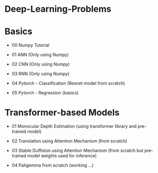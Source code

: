 # Deep-Learning-Problems

# Basics
- 00 Numpy Tutorial 

- 01 ANN (Only using Numpy)

- 02 CNN (Only using Numpy)

- 03 RNN (Only using Numpy)

- 04 Pytorch - Classification (Resnet model from scratch)

- 05 Pytorch - Regression (basics)

# Transformer-based Models

- 01 Monocular Depth Estimation (using transformer library and pre-trained model)

- 02 Translation using Attention Mechanism (from scratch)

- 03 Stable Duffision using Attention Mechanism (from scratch but pre-trained model weights used for inference)

- 04 Paligemma from scratch (working ...)
